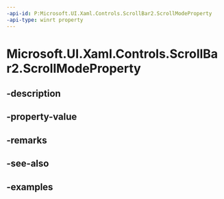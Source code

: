 ```yaml
---
-api-id: P:Microsoft.UI.Xaml.Controls.ScrollBar2.ScrollModeProperty
-api-type: winrt property
---
```


<!-- Property syntax.
public DependencyProperty ScrollModeProperty { get; }
-->

# Microsoft.UI.Xaml.Controls.ScrollBar2.ScrollModeProperty

## -description

## -property-value

## -remarks

## -see-also

## -examples

